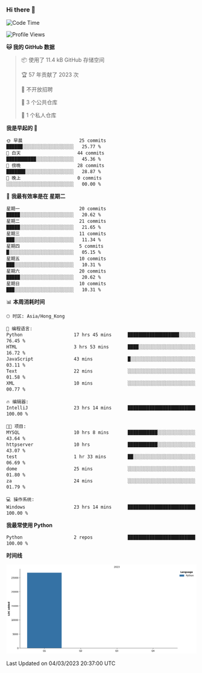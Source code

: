 ### Hi there 👋

<!--
**Mrzqd/Mrzqd** is a ✨ _special_ ✨ repository because its `README.md` (this file) appears on your GitHub profile.

Here are some ideas to get you started:

- 🔭 I’m currently working on ...
- 🌱 I’m currently learning ...
- 👯 I’m looking to collaborate on ...
- 🤔 I’m looking for help with ...
- 💬 Ask me about ...
- 📫 How to reach me: ...
- 😄 Pronouns: ...
- ⚡ Fun fact: ...
-->
<!--START_SECTION:waka-->
![Code Time](http://img.shields.io/badge/Code%20Time-36%20hrs%2031%20mins-blue)

![Profile Views](http://img.shields.io/badge/%E4%B8%AA%E4%BA%BA%E8%B5%84%E6%96%99%E8%A7%82%E7%9C%8B%E6%AC%A1%E6%95%B0-25-blue)

**🐱 我的 GitHub 数据** 

> 📦  使用了 11.4 kB GitHub 存储空间 
 > 
> 🏆 57 年贡献了 2023 次
 > 
> 🚫 不开放招聘
 > 
> 📜 3 个公共仓库 
 > 
> 🔑 1 个私人仓库 
 > 
**我是早起的 🐤** 

```text
🌞 早晨                     25 commits          ██████░░░░░░░░░░░░░░░░░░░   25.77 % 
🌆 白天                     44 commits          ███████████░░░░░░░░░░░░░░   45.36 % 
🌃 傍晚                     28 commits          ███████░░░░░░░░░░░░░░░░░░   28.87 % 
🌙 晚上                     0 commits           ░░░░░░░░░░░░░░░░░░░░░░░░░   00.00 % 
```
📅 **我最有效率是在 星期二** 

```text
星期一                      20 commits          █████░░░░░░░░░░░░░░░░░░░░   20.62 % 
星期二                      21 commits          █████░░░░░░░░░░░░░░░░░░░░   21.65 % 
星期三                      11 commits          ███░░░░░░░░░░░░░░░░░░░░░░   11.34 % 
星期四                      5 commits           █░░░░░░░░░░░░░░░░░░░░░░░░   05.15 % 
星期五                      10 commits          ███░░░░░░░░░░░░░░░░░░░░░░   10.31 % 
星期六                      20 commits          █████░░░░░░░░░░░░░░░░░░░░   20.62 % 
星期日                      10 commits          ███░░░░░░░░░░░░░░░░░░░░░░   10.31 % 
```


📊 **本周消耗时间** 

```text
🕑︎ 时区: Asia/Hong_Kong

💬 编程语言: 
Python                   17 hrs 45 mins      ███████████████████░░░░░░   76.45 % 
HTML                     3 hrs 53 mins       ████░░░░░░░░░░░░░░░░░░░░░   16.72 % 
JavaScript               43 mins             █░░░░░░░░░░░░░░░░░░░░░░░░   03.11 % 
Text                     22 mins             ░░░░░░░░░░░░░░░░░░░░░░░░░   01.58 % 
XML                      10 mins             ░░░░░░░░░░░░░░░░░░░░░░░░░   00.77 % 

🔥 编辑器: 
IntelliJ                 23 hrs 14 mins      █████████████████████████   100.00 % 

🐱‍💻 项目: 
MYSQL                    10 hrs 8 mins       ███████████░░░░░░░░░░░░░░   43.64 % 
httpserver               10 hrs              ███████████░░░░░░░░░░░░░░   43.07 % 
test                     1 hr 33 mins        ██░░░░░░░░░░░░░░░░░░░░░░░   06.69 % 
dome                     25 mins             ░░░░░░░░░░░░░░░░░░░░░░░░░   01.80 % 
za                       24 mins             ░░░░░░░░░░░░░░░░░░░░░░░░░   01.79 % 

💻 操作系统: 
Windows                  23 hrs 14 mins      █████████████████████████   100.00 % 
```

**我最常使用 Python** 

```text
Python                   2 repos             █████████████████████████   100.00 % 
```



**时间线**

![Lines of Code chart](https://raw.githubusercontent.com/Mrzqd/Mrzqd/main/assets/bar_graph.png)


 Last Updated on 04/03/2023 20:37:00 UTC
<!--END_SECTION:waka-->

